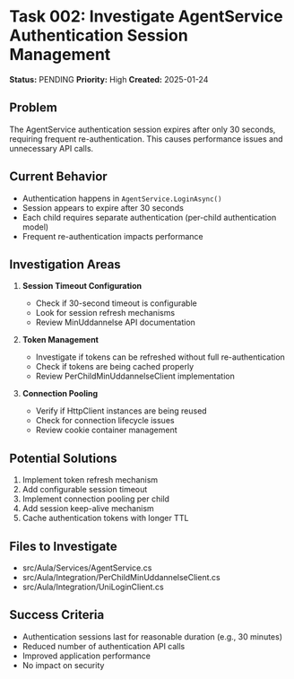 # Task 002: Investigate AgentService Authentication Session Management

**Status:** PENDING
**Priority:** High
**Created:** 2025-01-24

## Problem
The AgentService authentication session expires after only 30 seconds, requiring frequent re-authentication. This causes performance issues and unnecessary API calls.

## Current Behavior
- Authentication happens in `AgentService.LoginAsync()`
- Session appears to expire after 30 seconds
- Each child requires separate authentication (per-child authentication model)
- Frequent re-authentication impacts performance

## Investigation Areas
1. **Session Timeout Configuration**
   - Check if 30-second timeout is configurable
   - Look for session refresh mechanisms
   - Review MinUddannelse API documentation

2. **Token Management**
   - Investigate if tokens can be refreshed without full re-authentication
   - Check if tokens are being cached properly
   - Review PerChildMinUddannelseClient implementation

3. **Connection Pooling**
   - Verify if HttpClient instances are being reused
   - Check for connection lifecycle issues
   - Review cookie container management

## Potential Solutions
1. Implement token refresh mechanism
2. Add configurable session timeout
3. Implement connection pooling per child
4. Add session keep-alive mechanism
5. Cache authentication tokens with longer TTL

## Files to Investigate
- src/Aula/Services/AgentService.cs
- src/Aula/Integration/PerChildMinUddannelseClient.cs
- src/Aula/Integration/UniLoginClient.cs

## Success Criteria
- Authentication sessions last for reasonable duration (e.g., 30 minutes)
- Reduced number of authentication API calls
- Improved application performance
- No impact on security